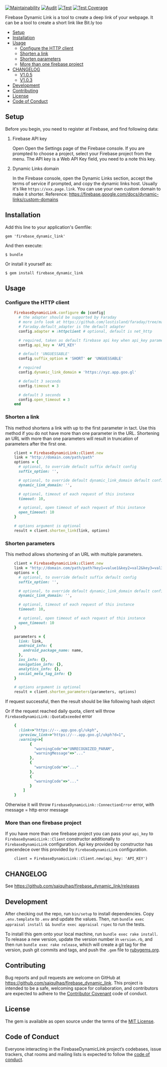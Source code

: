 [![Maintainability](https://api.codeclimate.com/v1/badges/0e2629515335c72ef80d/maintainability)](https://codeclimate.com/github/saiqulhaq/firebase_dynamic_link/maintainability)
[![Audit](https://github.com/saiqulhaq/firebase_dynamic_link/actions/workflows/audit.yml/badge.svg)](https://github.com/saiqulhaq/firebase_dynamic_link/actions/workflows/audit.yml)
[![Test](https://github.com/saiqulhaq/firebase_dynamic_link/actions/workflows/test.yml/badge.svg)](https://github.com/saiqulhaq/firebase_dynamic_link/actions/workflows/test.yml)
[![Test Coverage](https://api.codeclimate.com/v1/badges/0e2629515335c72ef80d/test_coverage)](https://codeclimate.com/github/saiqulhaq/firebase_dynamic_link/test_coverage)

Firebase Dynamic Link is a tool to create a deep link of your webpage. It can be a tool to create a short link like Bit.ly too

- [Setup](#setup)
- [Installation](#installation)
- [Usage](#usage)
  - [Configure the HTTP client](#configure-the-http-client)
  - [Shorten a link](#shorten-a-link)
  - [Shorten parameters](#shorten-parameters)
  - [More than one firebase project](#more-than-one-firebase-project)
- [CHANGELOG](#changelog)
  - [V1.0.5](#v105)
  - [V1.0.3](#v103)
- [Development](#development)
- [Contributing](#contributing)
- [License](#license)
- [Code of Conduct](#code-of-conduct)


## Setup

Before you begin, you need to register at Firebase, and find following data:
1. Firebase API key

   Open Open the Settings page of the Firebase console. If you are prompted to choose a project, select your Firebase project from the menu. The API key is a Web API Key field, you need to a note this key.
2. Dynamic Links domain

   In the Firebase console, open the Dynamic Links section, accept the terms of service if prompted, and copy the dynamic links host.
   Usually it's like `https://xxx.page.link`. You can use your own custom domain to make it shorter. Reference: https://firebase.google.com/docs/dynamic-links/custom-domains

## Installation

Add this line to your application's Gemfile:

    gem 'firebase_dynamic_link'

And then execute:

    $ bundle

Or install it yourself as:

    $ gem install firebase_dynamic_link

## Usage

### Configure the HTTP client

```ruby
    FirebaseDynamicLink.configure do |config|
      # the adapter should be supported by Faraday
      # more info look at https://github.com/lostisland/faraday/tree/master/test/adapters
      # Faraday.default_adapter is the default adapter
      config.adapter = :httpclient # optional, default is net_http

      # required, taken as default firebase api key when api_key parameter isn't passed to FirebaseDynamicLink::Client constructor
      config.api_key = 'API_KEY'

      # default 'UNGUESSABLE'
      config.suffix_option = 'SHORT' or 'UNGUESSABLE'

      # required
      config.dynamic_link_domain = 'https://xyz.app.goo.gl'

      # default 3 seconds
      config.timeout = 3

      # default 3 seconds
      config.open_timeout = 3
    end
```

### Shorten a link
This method shortens a link with up to the first parameter in tact. Use this method if you do not have more than one
parameter in the URL. Shortening an URL with more than one parameters will result in truncation of parameters after the
first one.

```ruby
    client = FirebaseDynamicLink::Client.new
    link = "http://domain.com/path/path"
    options = {
      # optional, to override default suffix default config
      suffix_option: '',

      # optional, to override default dynamic_link_domain default config
      dynamic_link_domain: '',

      # optional, timeout of each request of this instance
      timeout: 10,

      # optional, open timeout of each request of this instance
      open_timeout: 10
    }

    # options argument is optional
    result = client.shorten_link(link, options)
```

### Shorten parameters
This method allows shortening of an URL with multiple parameters.

```ruby
    client = FirebaseDynamicLink::Client.new
    link = "http://domain.com/path/path?key1=value1&key2=val2&key3=val3"
    options = {
      # optional, to override default suffix default config
      suffix_option: '',

      # optional, to override default dynamic_link_domain default config
      dynamic_link_domain: '',

      # optional, timeout of each request of this instance
      timeout: 10,

      # optional, open timeout of each request of this instance
      open_timeout: 10
    }

    parameters = {
      link: link,
      android_info: {
        android_package_name: name,
      },
      ios_info: {},
      navigation_info: {},
      analytics_info: {},
      social_meta_tag_info: {}
    }

    # options argument is optional
    result = client.shorten_parameters(parameters, options)
```

If request successful, then the result should be like following hash object

Or if the request reached daily quota, client will throw `FirebaseDynamicLink::QuotaExceeded` error

```ruby
    {
      :link=>"https://--.app.goo.gl/ukph",
      :preview_link=>"https://--.app.goo.gl/ukph?d=1",
      :warning=>[
           {
             "warningCode"=>"UNRECOGNIZED_PARAM",
             "warningMessage"=>"..."
           },
           {
             "warningCode"=>"..."
           },
           {
             "warningCode"=>"..."
           }
        ]
    }
```

Otherwise it will throw `FirebaseDynamicLink::ConnectionError` error, with message = http error message

### More than one firebase project

If you have more than one firebase project you can pass your `api_key` to `FirebaseDynamicLink::Client` constructor additionally to `FirebaseDynamicLink` configuration.
Api key provided by constructor has precendece over this provided by `FirebaseDynamicLink` configuration.

```
    client = FirebaseDynamicLink::Client.new(api_key: 'API_KEY')
```


## CHANGELOG

See https://github.com/saiqulhaq/firebase_dynamic_link/releases

## Development

After checking out the repo, run `bin/setup` to install dependencies.
Copy `.env.template` to `.env` and update the values.
Then, run `bundle exec appraisal install && bundle exec appraisal rspec` to run the tests.

To install this gem onto your local machine, run `bundle exec rake install`. To release a new version, update the version number in `version.rb`, and then run `bundle exec rake release`, which will create a git tag for the version, push git commits and tags, and push the `.gem` file to [rubygems.org](https://rubygems.org).

## Contributing

Bug reports and pull requests are welcome on GitHub at https://github.com/saiqulhaq/firebase_dynamic_link. This project is intended to be a safe, welcoming space for collaboration, and contributors are expected to adhere to the [Contributor Covenant](http://contributor-covenant.org) code of conduct.

## License

The gem is available as open source under the terms of the [MIT License](https://opensource.org/licenses/MIT).

## Code of Conduct

Everyone interacting in the FirebaseDynamicLink project’s codebases, issue trackers, chat rooms and mailing lists is expected to follow the [code of conduct](https://github.com/saiqulhaq/firebase_dynamic_link/blob/master/CODE_OF_CONDUCT.md).
